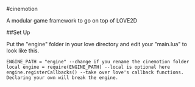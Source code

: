 #cinemotion

A modular game framework to go on top of LOVE2D

##Set Up

Put the "engine" folder in your love directory and edit your "main.lua" to look like this.

    ENGINE_PATH = "engine" --change if you rename the cinemotion folder
    local engine = require(ENGINE_PATH) --local is optional here
    engine.registerCallbacks() --take over love's callback functions. Declaring your own will break the engine.

